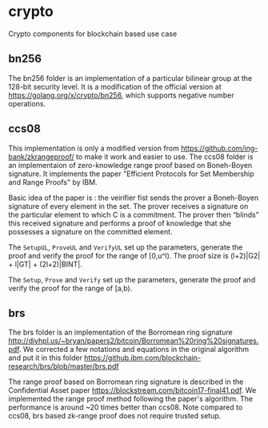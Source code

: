 # crypto
Crypto components for blockchain based use case

## bn256

The bn256 folder is an implementation of a particular bilinear group at the 128-bit security level. It is a modification of the official version at https://golang.org/x/crypto/bn256, which supports negative number operations.

## ccs08

This implementation is only a modified version from https://github.com/ing-bank/zkrangeproof/ to make it work and easier to use. The ccs08 folder is an implementaion of zero-knowledge range proof based on Boneh-Boyen signature. It implements the paper "Efficient Protocols for Set Membership and Range Proofs" by IBM. 

Basic idea of the paper is : the veirifier fist sends the prover a Boneh-Boyen signature of every element in the set. The prover receives a signature on the particular element to which C is a commitment. The prover then “blinds” this received signature and performs a proof of knowledge that she possesses a signature on the committed element.

The `SetupUL`, `ProveUL` and `VerifyUL` set up the parameters, generate the proof and verify the proof for the range of [0,u^l). The proof size is (l+2)|G2| + l|GT| + (2l+2)|BINT|.

The `Setup`, `Prove` and `Verify` set up the parameters, generate the proof and verify the proof for the range of [a,b).

## brs

The brs folder is an implementation of the Borromean ring signature http://diyhpl.us/~bryan/papers2/bitcoin/Borromean%20ring%20signatures.pdf. We corrected a few notations and equations in the original algorithm and put it in this folder https://github.ibm.com/blockchain-research/brs/blob/master/brs.pdf

The range proof based on Borromean ring signature is described in the Confidential Asset paper https://blockstream.com/bitcoin17-final41.pdf. We implemented the range proof method following the paper's algorithm. The performance is around ~20 times better than ccs08. Note compared to ccs08, brs based zk-range proof does not require trusted setup. 
